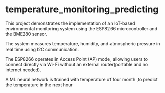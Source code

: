 # temperature_monitoring_predicting

 This project demonstrates the implementation of an IoT-based environmental  monitoring system using the ESP8266 microcontroller and the BME280 sensor.

 The system measures temperature, humidity, and atmospheric pressure in real time using I2C communication.

 The ESP8266 operates in Access Point (AP) mode, allowing users to connect directly via Wi-Fi without an external router(portable and no internet needed).

 A ML neural network is trained with temperature of four month ,to predict the temperature in the next hour
